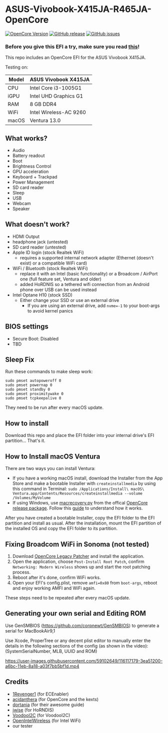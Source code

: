 # ASUS-Vivobook-X415JA-R465JA-OpenCore

[![OpenCore Version](https://img.shields.io/badge/OpenCore-0.9.3-green.svg)](https://github.com/SkyrilHD/Dell-E7250-Hackintosh/)
[![GitHub release](https://img.shields.io/github/tag/TECHNIKVERBOT/ASUS-Vivobook-X415JA-R465JA-OpenCore.svg)](https://github.com/TECHNIKVERBOT/ASUS-Vivobook-X415JA-R465JA-OpenCore/releases/)
[![GitHub issues](https://img.shields.io/github/issues/TECHNIKVERBOT/ASUS-Vivobook-X415JA-R465JA-OpenCore.svg)](https://github.com/TECHNIKVERBOT/ASUS-Vivobook-X415JA-R465JA-OpenCore/issues/)
 
### Before you give this EFI a try, make sure you read [this](#generating-your-own-serial-and-editing-rom)!

This repo includes an OpenCore EFI for the ASUS Vivobook X415JA.

Testing on:

Model | ASUS Vivobook X415JA
------------- | ---------------
CPU | Intel Core i3-1005G1
iGPU | Intel UHD Graphics G1
RAM | 8 GB DDR4
WiFi | Intel Wireless-AC 9260
macOS | Ventura 13.0

## What works?

- Audio
- Battery readout
- Boot
- Brightness Control
- GPU acceleration
- Keyboard + Trackpad
- Power Management
- SD card reader
- Sleep
- USB
- Webcam
- Speaker

## What doesn't work?

- HDMI Output
- headphone jack (untested)
- SD card reader (untested)
- Apple ID login (stock Realtek WiFi)
    - requires a supported internal network adapter (Ethernet (doesn't exist) or a compatible WiFi card)
- WiFi / Bluetooth (stock Realtek WiFi)
    - replace it with an Intel (basic functionality) or a Broadcom / AirPort one (full feature set, Ventura and older)
    - added HoRDNIS so a tethered wifi connection from an Android phone over USB can be used instead
- Intel Optane H10 (stock SSD)
    - Either change your SSD or use an external drive
        - If you are using an external drive, add `nvme=-1` to your boot-args to avoid kernel panics

## BIOS settings

- Secure Boot: Disabled
- TBD

## Sleep Fix

Run these commands to make sleep work:

  
~~~
sudo pmset autopoweroff 0
sudo pmset powernap 0
sudo pmset standby 0
sudo pmset proximitywake 0
sudo pmset tcpkeepalive 0
~~~

They need to be run after every macOS update.

## How to install

Download this repo and place the EFI folder into your internal drive's EFI partition... That's it.

## How to Install macOS Ventura

There are two ways you can install Ventura:

- If you have a working macOS install, download the Installer from the App Store and make a bootable Installer with `createinstallmedia` by using this command in Terminal: `sudo /Applications/Install\ macOS\ Ventura.app/Contents/Resources/createinstallmedia --volume /Volumes/MyVolume`
- If using Windows, use [macrecovery.py](https://github.com/acidanthera/OpenCorePkg/tree/master/Utilities/macrecovery) from the offical [OpenCore release package](https://github.com/acidanthera/OpenCorePkg/releases/). Follow this [guide](https://dortania.github.io/OpenCore-Install-Guide/installer-guide/winblows-install.html) to understand how it works.

After you have created a bootable Installer, copy the EFI folder to the EFI partition and install as usual. After the installation, mount the EFI partition of the installed OS and copy the EFI folder to its partition.

## Fixing Broadcom WiFi in Sonoma (not tested)

1. Download [OpenCore Legacy Patcher](https://github.com/dortania/OpenCore-Legacy-Patcher/releases) and install the application.
8. Open the application, choose `Post-Install Root Patch`, confirm `Networking: Modern Wireless` shows up and start the root patching process.
10. Reboot after it's done, confirm WiFi works.
11. Open your EFI's config.plist, remove `amfi=0x80` from `boot-args`, reboot and enjoy working AMFI and WiFi again.

These steps need to be repeated after every macOS update.

## Generating your own serial and Editing ROM

Use GenSMBIOS (https://github.com/corpnewt/GenSMBIOS) to generate a serial for MacBookAir9,1

Use Xcode, ProperTree or any decent plist editor to manually enter the details in the following sections of the config (as shown in the video): (SystemSerialNumber, MLB, UUID and ROM)

https://user-images.githubusercontent.com/59102649/116117179-3ea51200-a6bc-11eb-8a18-a03f7bb5bf1d.mp4


## Credits

* [1Revenger1](https://github.com/1Revenger1) (for ECEnabler)
* [acidanthera](https://github.com/acidanthera) (for OpenCore and the kexts)
* [dortania](https://dortania.github.io/OpenCore-Install-Guide/) (for their awesome guide)
* [jwise](https://github.com/jwise) (for HoRNDIS)
* [VoodooI2C](https://github.com/VoodooI2C) (for VoodooI2C)
* [OpenIntelWireless](https://github.com/OpenIntelWireless/itlwm) (for Intel WiFi)
* our tester
